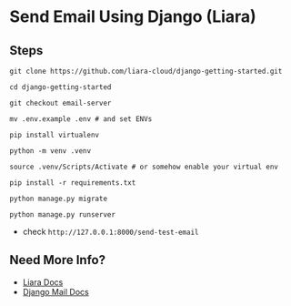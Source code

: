 # Send Email Using Django (Liara)
## Steps
```
git clone https://github.com/liara-cloud/django-getting-started.git
```
```
cd django-getting-started
```
```
git checkout email-server
```
```
mv .env.example .env # and set ENVs
```
```
pip install virtualenv
```
```
python -m venv .venv 
```
```
source .venv/Scripts/Activate # or somehow enable your virtual env
```
```
pip install -r requirements.txt
```
```
python manage.py migrate
```
```
python manage.py runserver
```
- check `http://127.0.0.1:8000/send-test-email`

## Need More Info?
- [Liara Docs](https://docs.liara.ir/email-server/how-tos/connect-via-platform/django/)
- [Django Mail Docs](https://docs.djangoproject.com/en/5.1/topics/email/)
